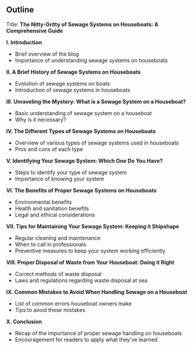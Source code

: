 ## Outline 

Title: **The Nitty-Gritty of Sewage Systems on Houseboats: A Comprehensive Guide**

**I. Introduction**

- Brief overview of the blog
- Importance of understanding sewage systems on houseboats

**II. A Brief History of Sewage Systems on Houseboats**

- Evolution of sewage systems on boats
- Introduction of sewage systems in houseboats

**III. Unraveling the Mystery: What is a Sewage System on a Houseboat?**

- Basic understanding of sewage system on a houseboat
- Why is it necessary?

**IV. The Different Types of Sewage Systems on Houseboats**

- Overview of various types of sewage systems used in houseboats
- Pros and cons of each type

**V. Identifying Your Sewage System: Which One Do You Have?**

- Steps to identify your type of sewage system
- Importance of knowing your system

**VI. The Benefits of Proper Sewage Systems on Houseboats**

- Environmental benefits
- Health and sanitation benefits
- Legal and ethical considerations

**VII. Tips for Maintaining Your Sewage System: Keeping it Shipshape**

- Regular cleaning and maintenance
- When to call in professionals
- Preventive measures to keep your system working efficiently

**VIII. Proper Disposal of Waste from Your Houseboat: Doing it Right**

- Correct methods of waste disposal
- Laws and regulations regarding waste disposal at sea

**IX. Common Mistakes to Avoid When Handling Sewage on a Houseboat**

- List of common errors houseboat owners make
- Tips to avoid these mistakes

**X. Conclusion**

- Recap of the importance of proper sewage handling on houseboats
- Encouragement for readers to apply what they've learned